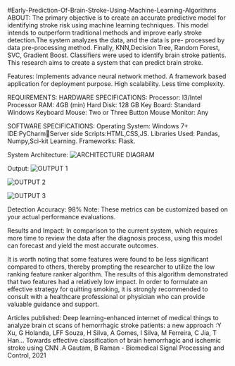 #Early-Prediction-Of-Brain-Stroke-Using-Machine-Learning-Algorithms
ABOUT:
The primary objective is to create an accurate predictive model for identifying stroke risk using machine learning techniques. This model intends to outperform traditional methods and improve early stroke detection.The system analyzes the data, and the data is pre- processed by data pre-processing method. Finally, KNN,Decision Tree, Random Forest,  SVC, Gradient Boost. Classifiers were used to identify brain stroke patients. This research aims to create a system that can predict brain stroke.

Features:
Implements advance neural network method.
A framework based application for deployment purpose.
High scalability.
Less time complexity.

REQUIREMENTS:
HARDWARE SPECIFICATIONS:
Processor: I3/Intel
Processor RAM: 4GB (min)
Hard Disk: 128 GB
Key Board: Standard Windows Keyboard
Mouse: Two or Three Button Mouse
Monitor: Any

SOFTWARE SPECIFICATIONS:
Operating System: Windows 7+
IDE:PyCharmServer side Scripts:HTML,CSS,JS.
Libraries Used: Pandas, Numpy,Sci-kit Learning.
Frameworks: Flask.

System Architecture:
![ARCHITECTURE DIAGRAM](https://github.com/mon1973/Early-Prediction-Of-Brain-Stroke-Using-Machine-Learning-Algorithms/assets/99952167/141e6d47-744d-4f12-a07f-e28cfe13319a)

Output:
![OUTPUT 1](https://github.com/mon1973/Early-Prediction-Of-Brain-Stroke-Using-Machine-Learning-Algorithms/assets/99952167/88864193-0b42-484f-a0bf-a423900e76a4)

![OUTPUT 2](https://github.com/mon1973/Early-Prediction-Of-Brain-Stroke-Using-Machine-Learning-Algorithms/assets/99952167/9d8a7175-5b80-45e5-b7b1-f43ccf65de97)

![OUTPUT 3](https://github.com/mon1973/Early-Prediction-Of-Brain-Stroke-Using-Machine-Learning-Algorithms/assets/99952167/f700c39f-3219-4d19-8a25-625d8532d758)

Detection Accuracy: 98%  Note: These metrics can be customized based on your actual performance evaluations.

Results and Impact:
In comparison to the current system, which requires more time to review the data after the diagnosis process, using this model can forecast and yield the most accurate outcomes.

It is worth noting that some features were found to be less significant compared to others, thereby prompting the researcher to utilize the low ranking feature ranker algorithm. The results of this algorithm demonstrated that two features had a relatively low impact. In order to formulate an effective strategy for quitting smoking, it is strongly recommended to consult with a healthcare professional or physician who can provide valuable guidance and support.

Articles published:
Deep learning-enhanced internet of medical things to analyze brain ct scans of hemorrhagic stroke patients: a new approach :Y Xu, G Holanda, LFF Souza, H Silva, A Gomes, I Silva, M Ferreira, C Jia, T Han…
Towards effective classification of brain hemorrhagic and ischemic stroke using CNN .A  Gautam, B Raman - Biomedical Signal Processing and Control, 2021






